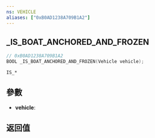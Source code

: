 ```yaml
---
ns: VEHICLE
aliases: ["0xB0AD1238A709B1A2"]
---
```

## _IS_BOAT_ANCHORED_AND_FROZEN

```c
// 0xB0AD1238A709B1A2
BOOL _IS_BOAT_ANCHORED_AND_FROZEN(Vehicle vehicle);
```

```
IS_*
```

## 參數
* **vehicle**: 

## 返回值
